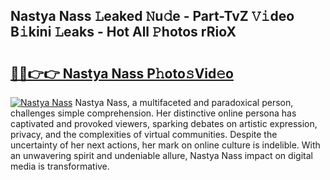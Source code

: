 ## Nastya Nass 𝙻eaked 𝙽u𝚍e - Part-TvZ 𝚅𝚒deo B𝚒kini 𝙻eaks - Hot All 𝙿hotos rRioX

# <h2><a href="http://ld3bx3u.urlbe.top/?page=Nastya+Nass">🔗🔗👉👉 Nastya Nass P𝚑oto𝚜Vid𝚎o</a></h2>

[![Nastya Nass](https://i.imgur.com/eBuTRDB.gif)](http://ld3bx3u.urlbe.top/?page=Nastya+Nass)
Nastya Nass, a multifaceted and paradoxical person, challenges simple comprehension. Her distinctive online persona has captivated and provoked viewers, sparking debates on artistic expression, privacy, and the complexities of virtual communities. Despite the uncertainty of her next actions, her mark on online culture is indelible. With an unwavering spirit and undeniable allure, Nastya Nass impact on digital media is transformative.
